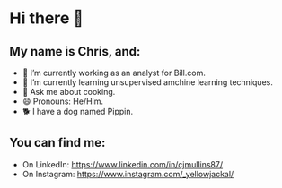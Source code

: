 # Hi there 👋

## My name is Chris, and:
- 🔭 I’m currently working as an analyst for Bill.com.
- 🌱 I’m currently learning unsupervised amchine learning techniques.
- 💬 Ask me about cooking.
- 😄 Pronouns: He/Him.
- 🐕 I have a dog named Pippin.

## You can find me:
- On LinkedIn:  https://www.linkedin.com/in/cjmullins87/
- On Instagram:  https://www.instagram.com/_yellowjackal/
